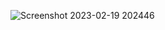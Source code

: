 ![Screenshot 2023-02-19 202446](https://user-images.githubusercontent.com/111349238/219958219-968601c2-0131-4147-b826-ef897322cf29.png)
